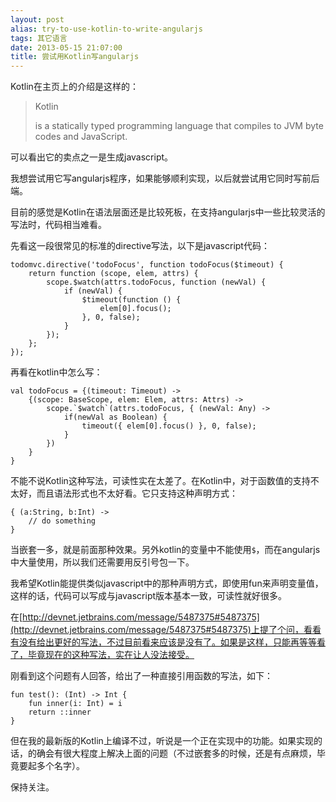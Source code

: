 ```yaml
---
layout: post
alias: try-to-use-kotlin-to-write-angularjs
tags: 其它语言
date: 2013-05-15 21:07:00
title: 尝试用Kotlin写angularjs
---
```


Kotlin在主页上的介绍是这样的：

> Kotlin
> 
> is a statically typed programming language that compiles to JVM byte codes and JavaScript.

可以看出它的卖点之一是生成javascript。

我想尝试用它写angularjs程序，如果能够顺利实现，以后就尝试用它同时写前后端。

目前的感觉是Kotlin在语法层面还是比较死板，在支持angularjs中一些比较灵活的写法时，代码相当难看。

先看这一段很常见的标准的directive写法，以下是javascript代码：

```
todomvc.directive('todoFocus', function todoFocus($timeout) {
    return function (scope, elem, attrs) {
        scope.$watch(attrs.todoFocus, function (newVal) {
            if (newVal) {
                $timeout(function () {
                    elem[0].focus();
                }, 0, false);
            }
        });
    };
});

```

再看在kotlin中怎么写：

```
val todoFocus = {(timeout: Timeout) ->
    {(scope: BaseScope, elem: Elem, attrs: Attrs) ->
        scope.`$watch`(attrs.todoFocus, { (newVal: Any) ->
            if(newVal as Boolean) {
                timeout({ elem[0].focus() }, 0, false);
            }
        })
    }
}

```

不能不说Kotlin这种写法，可读性实在太差了。在Kotlin中，对于函数值的支持不太好，而且语法形式也不太好看。它只支持这种声明方式：

```
{ (a:String, b:Int) ->
    // do something
}

```

当嵌套一多，就是前面那种效果。另外kotlin的变量中不能使用`$`，而在angularjs中大量使用，所以我们还需要用反引号包一下。

我希望Kotlin能提供类似javascript中的那种声明方式，即使用fun来声明变量值，这样的话，代码可以写成与javascript版本基本一致，可读性就好很多。

在[http://devnet.jetbrains.com/message/5487375#5487375](http://devnet.jetbrains.com/message/5487375#5487375)上提了个问，看看有没有给出更好的写法，不过目前看来应该是没有了。如果是这样，只能再等等看了，毕竟现在的这种写法，实在让人没法接受。

刚看到这个问题有人回答，给出了一种直接引用函数的写法，如下：

    fun test(): (Int) -> Int {
        fun inner(i: Int) = i
        return ::inner
    }

但在我的最新版的Kotlin上编译不过，听说是一个正在实现中的功能。如果实现的话，的确会有很大程度上解决上面的问题（不过嵌套多的时候，还是有点麻烦，毕竟要起多个名字）。

保持关注。
